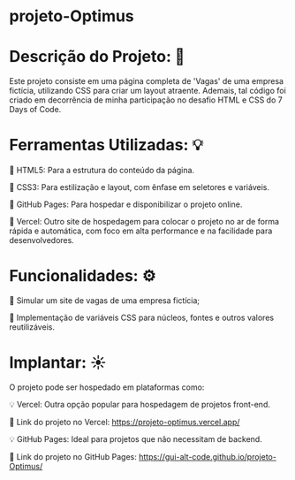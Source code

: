# projeto-Optimus

# Descrição do Projeto: 🔎 

Este projeto consiste em uma página completa de 'Vagas' de uma empresa fictícia, utilizando CSS para criar um layout atraente. Ademais, tal código foi criado em decorrência de minha participação no desafio HTML e CSS do 7 Days of Code.

# Ferramentas Utilizadas: 💡

🎯 HTML5: Para a estrutura do conteúdo da página.

🎯 CSS3: Para estilização e layout, com ênfase em seletores e variáveis.

🎯 GitHub Pages: Para hospedar e disponibilizar o projeto online.

🎯 Vercel: Outro site de hospedagem para colocar o projeto no ar de forma rápida e automática, com foco em alta performance e na facilidade para desenvolvedores.

# Funcionalidades: ⚙️

🔧 Simular um site de vagas de uma empresa fictícia;

🔧 Implementação de variáveis ​​CSS para núcleos, fontes e outros valores reutilizáveis.

# Implantar: ☀️

O projeto pode ser hospedado em plataformas como:

💡 Vercel: Outra opção popular para hospedagem de projetos front-end.

🔎 Link do projeto no Vercel: https://projeto-optimus.vercel.app/

💡 GitHub Pages: Ideal para projetos que não necessitam de backend.

🔎 Link do projeto no GitHub Pages: https://gui-alt-code.github.io/projeto-Optimus/
